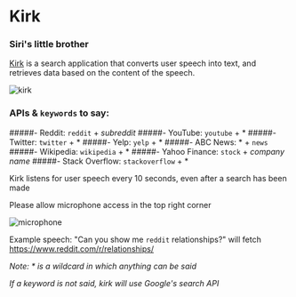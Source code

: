 # Kirk
### Siri's little brother

[Kirk](http://kirk1.herokuapp.com/) is a search application that converts user speech into text, and retrieves data based on the content of the speech.

![kirk](https://github.com/ricochen/kirk/blob/master/app/assets/kirk.jpg)

### APIs & `keywords` to say:
#####- Reddit: `reddit` + *subreddit*
#####- YouTube: `youtube` + *
#####- Twitter: `twitter` + *
#####- Yelp: `yelp` + *
#####- ABC News: * + `news`
#####- Wikipedia: `wikipedia` + *
#####- Yahoo Finance: `stock` + *company name*
#####- Stack Overflow: `stackoverflow` + *

Kirk listens for user speech every 10 seconds, even after a search has been made

Please allow microphone access in the top right corner

![microphone](https://github.com/ricochen/kirk/blob/master/app/assets/microphone.jpg)

Example speech: "Can you show me `reddit` relationships?" will fetch https://www.reddit.com/r/relationships/

*Note: * is a wildcard in which anything can be said*

*If a keyword is not said, kirk will use Google's search API*
